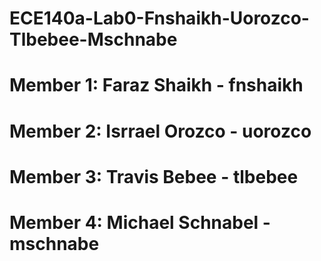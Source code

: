 # ECE140a-Lab0-Fnshaikh-Uorozco-Tlbebee-Mschnabe

# Member 1: Faraz Shaikh - fnshaikh
# Member 2: Isrrael Orozco - uorozco
# Member 3: Travis Bebee - tlbebee
# Member 4: Michael Schnabel - mschnabe
